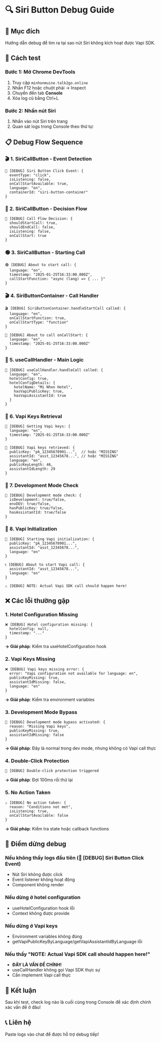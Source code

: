 # 🔍 Siri Button Debug Guide

## 🎯 Mục đích
Hướng dẫn debug để tìm ra tại sao nút Siri không kích hoạt được Vapi SDK.

## 🚀 Cách test

### Bước 1: Mở Chrome DevTools
1. Truy cập `minhonmuine.talk2go.online`
2. Nhấn F12 hoặc chuột phải → Inspect
3. Chuyển đến tab **Console**
4. Xóa log cũ bằng Ctrl+L

### Bước 2: Nhấn nút Siri
1. Nhấn vào nút Siri trên trang
2. Quan sát logs trong Console theo thứ tự:

## 📋 Debug Flow Sequence

### 🎬 **1. SiriCallButton - Event Detection**
```
🚀 [DEBUG] Siri Button Click Event: {
  eventType: "click",
  isListening: false,
  onCallStartAvailable: true,
  language: "en",
  containerId: "siri-button-container"
}
```

### 🎯 **2. SiriCallButton - Decision Flow**
```
🎯 [DEBUG] Call Flow Decision: {
  shouldStartCall: true,
  shouldEndCall: false,
  isListening: false,
  onCallStart: true
}
```

### 🟢 **3. SiriCallButton - Starting Call**
```
🟢 [DEBUG] About to start call: {
  language: "en",
  timestamp: "2025-01-25T16:33:00.000Z",
  callStartFunction: "async (lang) => { ... }"
}
```

### 🎬 **4. SiriButtonContainer - Call Handler**
```
🎬 [DEBUG] SiriButtonContainer.handleStartCall called: {
  language: "en",
  onCallStartFunction: true,
  onCallStartType: "function"
}

🚀 [DEBUG] About to call onCallStart: {
  language: "en",
  timestamp: "2025-01-25T16:33:00.000Z"
}
```

### 🎯 **5. useCallHandler - Main Logic**
```
🎯 [DEBUG] useCallHandler.handleCall called: {
  language: "en",
  hotelConfig: true,
  hotelConfigDetails: {
    hotelName: "Mi Nhon Hotel",
    hasVapiPublicKey: true,
    hasVapiAssistantId: true
  }
}
```

### 🔑 **6. Vapi Keys Retrieval**
```
🔑 [DEBUG] Getting Vapi keys: {
  language: "en",
  timestamp: "2025-01-25T16:33:00.000Z"
}

🔑 [DEBUG] Vapi keys retrieved: {
  publicKey: "pk_12345678901...",  // hoặc "MISSING"
  assistantId: "asst_12345678...", // hoặc "MISSING"
  language: "en",
  publicKeyLength: 46,
  assistantIdLength: 29
}
```

### 🔧 **7. Development Mode Check**
```
🔧 [DEBUG] Development mode check: {
  isDevelopment: true/false,
  envDEV: true/false,
  hasPublicKey: true/false,
  hasAssistantId: true/false
}
```

### 🚀 **8. Vapi Initialization**
```
🚀 [DEBUG] Starting Vapi initialization: {
  publicKey: "pk_12345678901...",
  assistantId: "asst_12345678...",
  language: "en"
}

📞 [DEBUG] About to start Vapi call: {
  assistantId: "asst_12345678...",
  language: "en"
}

⚠️ [DEBUG] NOTE: Actual Vapi SDK call should happen here!
```

## ❌ Các lỗi thường gặp

### **1. Hotel Configuration Missing**
```
❌ [DEBUG] Hotel configuration missing: {
  hotelConfig: null,
  timestamp: "..."
}
```
**→ Giải pháp**: Kiểm tra useHotelConfiguration hook

### **2. Vapi Keys Missing**
```
❌ [DEBUG] Vapi keys missing error: {
  error: "Vapi configuration not available for language: en",
  publicKeyMissing: true,
  assistantIdMissing: false,
  language: "en"
}
```
**→ Giải pháp**: Kiểm tra environment variables

### **3. Development Mode Bypass**
```
🔧 [DEBUG] Development mode bypass activated: {
  reason: "Missing Vapi keys",
  publicKeyMissing: true,
  assistantIdMissing: false
}
```
**→ Giải pháp**: Đây là normal trong dev mode, nhưng không có Vapi call thực

### **4. Double-Click Protection**
```
🚨 [DEBUG] Double-click protection triggered
```
**→ Giải pháp**: Đợi 100ms rồi thử lại

### **5. No Action Taken**
```
⚠️ [DEBUG] No action taken: {
  reason: "Conditions not met",
  isListening: true,
  onCallStartAvailable: false
}
```
**→ Giải pháp**: Kiểm tra state hoặc callback functions

## 🔧 Điểm dừng debug

### **Nếu không thấy logs đầu tiên (🚀 [DEBUG] Siri Button Click Event)**
- Nút Siri không được click
- Event listener không hoạt động
- Component không render

### **Nếu dừng ở hotel configuration**
- useHotelConfiguration hook lỗi
- Context không được provide

### **Nếu dừng ở Vapi keys**
- Environment variables không đúng
- getVapiPublicKeyByLanguage/getVapiAssistantIdByLanguage lỗi

### **Nếu thấy "NOTE: Actual Vapi SDK call should happen here!"**
- **ĐÂY LÀ VẤN ĐỀ CHÍNH!** 
- useCallHandler không gọi Vapi SDK thực sự
- Cần implement Vapi call thực

## 🎯 Kết luận

Sau khi test, check log nào là cuối cùng trong Console để xác định chính xác vấn đề ở đâu!

## 📞 Liên hệ
Paste logs vào chat để được hỗ trợ debug tiếp! 